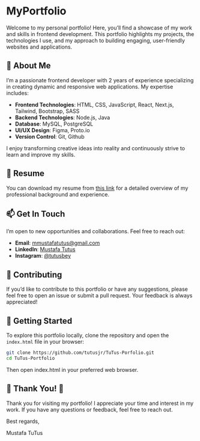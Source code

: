 # MyPortfolio

Welcome to my personal portfolio! Here, you’ll find a showcase of my work and skills in frontend development. This portfolio highlights my projects, the technologies I use, and my approach to building engaging, user-friendly websites and applications.

## 🚀 About Me

I’m a passionate frontend developer with 2 years of experience specializing in creating dynamic and responsive web applications. My expertise includes:

-   **Frontend Technologies**: HTML, CSS, JavaScript, React, Next.js, Tailwind, Bootstrap, SASS
-   **Backend Technologies**: Node.js, Java
-   **Database**: MySQL, PostgreSQL
-   **UI/UX Design**: Figma, Proto.io
-   **Version Control**: Git, Github

I enjoy transforming creative ideas into reality and continuously strive to learn and improve my skills.

## 📄 Resume

You can download my resume from [this link](./resume/Mustafa_Tutus_Resume.pdf) for a detailed overview of my professional background and experience.

## 📫 Get In Touch

I’m open to new opportunities and collaborations. Feel free to reach out:

- **Email**: [mmustafatutus@gmail.com](mailto:mmustafatutus@gmail.com)
- **LinkedIn**: [Mustafa Tutus](https://www.linkedin.com/in/mustafa-tutus-24b81321a/)
- **Instagram**: [@tutusbey](https://www.instagram.com/tutusbey/)

## 🤝 Contributing

If you’d like to contribute to this portfolio or have any suggestions, please feel free to open an issue or submit a pull request. Your feedback is always appreciated!

## 🚀 Getting Started

To explore this portfolio locally, clone the repository and open the `index.html` file in your browser:

```bash
git clone https://github.com/tutusjr/TuTus-Porfolio.git
cd TuTus-Portfolio
```
Then open index.html in your preferred web browser.

## 🙏 Thank You! 🙏

 Thank you for visiting my portfolio! I appreciate your time and interest in my work. If you have any questions or feedback, feel free to reach out.

 Best regards,

 Mustafa TuTus